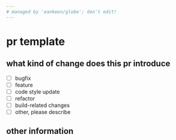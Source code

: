 ```yaml
---
# managed by 'eankeen/globe'; don't edit!
---
```


# pr template

## what kind of change does this pr introduce

- [ ] bugfix
- [ ] feature
- [ ] code style update
- [ ] refactor
- [ ] build-related changes
- [ ] other, please describe

## other information
